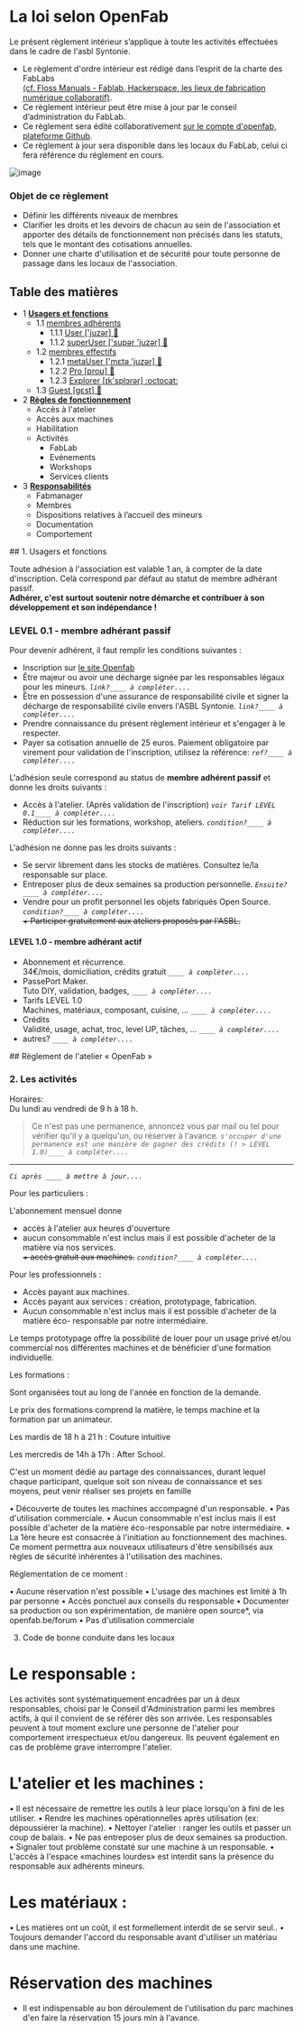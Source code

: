 # La loi selon OpenFab

Le présent règlement intérieur s’applique à toute les activités effectuées dans le cadre de l'asbl Syntonie.

+ Le règlement d'ordre intérieur est rédigé dans l’esprit de la charte des FabLabs  
[(cf. Floss Manuals - Fablab, Hackerspace, les lieux de fabrication numérique collaboratif)](https://fr.flossmanuals.net/fablab-hackerspace-les-lieux-de-fabrication-numerique-collaboratif/charte-des-fablabs-du-mit/).
+ Ce règlement intérieur peut être mise à jour par le conseil d’administration du FabLab.
+ Ce règlement sera édité collaborativement [sur le compte d'openfab, plateforme Github](https://github.com/openfab-lab/openfab/blob/master/_space/asbl/00RTFM-OF.md).
+ Ce règlement à jour sera disponible dans les locaux du FabLab, celui ci fera référence du réglement en cours.

![image](https://user-images.githubusercontent.com/12049360/40504117-94356b5a-5f90-11e8-85ee-0fa360b2245b.png)

### Objet de ce règlement

+ Définir les différents niveaux de membres
+ Clarifier les droits et les devoirs de chacun au sein de l'association et apporter des détails de fonctionnement non précisés dans les statuts, tels que le montant des cotisations annuelles.
+ Donner une charte d'utilisation et de sécurité pour toute personne de passage dans les locaux de l'association.

## Table des matières
- 1 [**Usagers et fonctions**](#1)   
  - 1.1 [membres adhérents](#1.1)     
    - 1.1.1 [User ['juzər] :seedling:](#1.1.1)       
    - 1.1.2 [superUser ['supər 'juzər] :herb:](#1.1.2)     
  - 1.2 [membres effectifs](#1.2)     
    - 1.2.1 [metaUser ['mɛtə 'juzər] :sunflower:](#1.2.1)        
    - 1.2.2 [Pro [proʊ] :deciduous_tree:](#1.2.2)      
    - 1.2.3 [Explorer [ɪk'splɔrər] :octocat:](#1.2.3)      
  - 1.3 [Guest [gɛst] :wave:](#1.3)   
- 2 [**Règles de fonctionnement**](#2)   
  - Accès à l'atelier
  - Accès aux machines
  - Habilitation
  - Activités
    - FabLab
    - Evénements
    - Workshops
    - Services clients
- 3 [**Responsabilités**](#3)
  - Fabmanager
  - Membres
  - Dispositions relatives à l’accueil des mineurs
  - Documentation
  - Comportement


<a name="1"/>
## 1. Usagers et fonctions

Toute adhésion à l'association est valable 1 an, à compter de la date d'inscription. Celà correspond par défaut au statut de membre adhérant passif.  
**Adhérer, c'est surtout soutenir notre démarche et contribuer à son développement et son indépendance !**

### LEVEL 0.1 - membre adhérant passif
Pour devenir adhérent, il faut remplir les conditions suivantes :

+ Inscription sur [le site Openfab](http://openfab.be/adhesion)
+ Être majeur ou avoir une décharge signée par les responsables légaux pour les mineurs. *`link?____ à compléter.... `*
+ Être en possession d'une assurance de responsabilité civile et signer la décharge de responsabilité civile envers l'ASBL Syntonie. *`link?____ à compléter.... `*
+ Prendre connaissance du présent règlement intérieur et s'engager à le respecter.
+ Payer sa cotisation annuelle de 25 euros. Paiement obligatoire par virement pour validation de l'inscription, utilisez la référence: *`ref?____ à compléter.... `*

L'adhésion seule correspond au status de **membre adhérent passif** et donne les droits suivants :

+ Accès à l'atelier. (Après validation de l'inscription) *`voir Tarif LEVEL 0.1____ à compléter.... `*
+ Réduction sur les formations, workshop, ateliers. *`condition?____ à compléter.... `*

L'adhésion ne donne pas les droits suivants :

+ Se servir librement dans les stocks de matières. Consultez le/la responsable sur place.
+ Entreposer plus de deux semaines sa production personnelle. *`Ensuite?____ à compléter.... `*
+ Vendre pour un profit personnel les objets fabriqués Open Source. *`condition?____ à compléter.... `*   
~~+ Participer gratuitement aux ateliers proposés par l'ASBL.~~

#### LEVEL 1.0 - membre adhérant actif
- Abonnement et récurrence.   
34€/mois, domiciliation, crédits gratuit *`____ à compléter.... `*  
- PassePort Maker.   
Tuto DIY, validation, badges, *`____ à compléter.... `*   
- Tarifs LEVEL 1.0   
Machines, matériaux, composant, cuisine, ... *`____ à compléter.... `*   
- Crédits   
Validité, usage, achat, troc, level UP, tâches, ...  *`____ à compléter.... `*   
- autres? *`____ à compléter.... `*

<a name="2"/>
## Règlement de l'atelier « OpenFab »

### 2. Les activités
Horaires:  
Du lundi au vendredi de 9 h à 18 h.  
> Ce n'est pas une permanence, annoncez vous par mail ou tel pour vérifier qu'il y a quelqu'un, ou réserver à l'avance.
*`s'occuper d'une permanence est une manière de gagner des crédits (! > LEVEL 1.0)____ à compléter.... `*


----
*`Ci après ____ à mettre à jour.... `*

Pour les particuliers :

L'abonnement mensuel donne
+ accès à l'atelier aux heures d'ouverture
+ aucun consommable n'est inclus mais il est possible d'acheter de la matière via nos services.  
~~+ accès gratuit aux machines.~~  *`condition?____ à compléter.... `*



Pour les professionnels :
+ Accès payant aux machines.
+ Accès payant aux services : création, prototypage, fabrication.
+ Aucun consommable n'est inclus mais il est possible d'acheter de la matière éco-
responsable par notre intermédiaire.

Le temps prototypage offre la possibilité de louer pour un usage privé et/ou commercial
nos différentes machines et de bénéficier d'une formation individuelle.

Les formations :

Sont organisées tout au long de l'année en fonction de la demande.

Le prix des formations comprend la matière, le temps machine et la formation par un animateur.

Les mardis de 18 h à 21 h : Couture intuitive

Les mercredis de 14h à 17h : After School.

C'est un moment dédié au partage des connaissances, durant lequel chaque participant, quelque soit son niveau de connaissance et ses moyens, peut venir réaliser ses projets en famille

• Découverte de toutes les machines accompagné d'un responsable.
• Pas d'utilisation commerciale.
• Aucun consommable n'est inclus mais il est possible d'acheter de la matière éco-responsable par notre intermédiaire.
• La 1ère heure est consacrée à l'initiation au fonctionnement des machines. Ce moment permettra aux nouveaux utilisateurs d'être sensibilisés aux règles de sécurité inhérentes à l'utilisation des machines.











Réglementation de ce moment :

• Aucune réservation n'est possible
• L'usage des machines est limité à 1h par personne
• Accès ponctuel aux conseils du responsable
• Documenter sa production ou son expérimentation, de manière open source*, via openfab.be/forum
• Pas d'utilisation commerciale

3. Code de bonne conduite dans les locaux

# Le responsable :

Les activités sont systématiquement encadrées par un à deux responsables, choisi par le
Conseil d'Administration parmi les membres actifs, à qui il convient de se référer dès son
arrivée. Les responsables peuvent à tout moment exclure une personne de l'atelier pour
comportement irrespectueux et/ou dangereux. Ils peuvent également en cas de problème
grave interrompre l'atelier.

# L'atelier et les machines :

• Il est nécessaire de remettre les outils à leur place lorsqu'on à fini de les utiliser.
• Rendre les machines opérationnelles après utilisation (ex: dépoussiérer la machine).
• Nettoyer l'atelier : ranger les outils et passer un coup de balais.
• Ne pas entreposer plus de deux semaines sa production.
• Signaler tout problème constaté sur une machine à un responsable.
• L'accès à l'espace «machines lourdes» est interdit sans la présence du responsable aux adhérents mineurs.

# Les matériaux :

• Les matières ont un coût, il est formellement interdit de se servir seul..
• Toujours demander l'accord du responsable avant d'utiliser un matériau dans une
machine.

# Réservation des machines

* Il est indispensable au bon déroulement de l'utilisation du parc machines d'en faire la réservation 15 jours min à l'avance.
